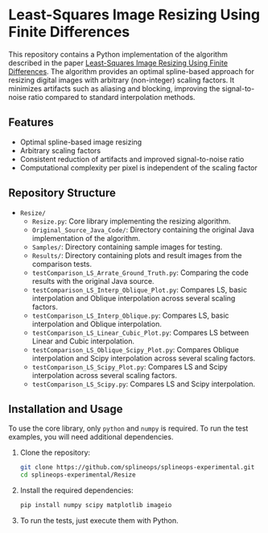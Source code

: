 # Least-Squares Image Resizing Using Finite Differences

This repository contains a Python implementation of the algorithm described in the paper [Least-Squares Image Resizing Using Finite Differences](https://bigwww.epfl.ch/publications/munoz0101.html). The algorithm provides an optimal spline-based approach for resizing digital images with arbitrary (non-integer) scaling factors. It minimizes artifacts such as aliasing and blocking, improving the signal-to-noise ratio compared to standard interpolation methods.

## Features
- Optimal spline-based image resizing
- Arbitrary scaling factors
- Consistent reduction of artifacts and improved signal-to-noise ratio
- Computational complexity per pixel is independent of the scaling factor

## Repository Structure
- `Resize/`
  - `Resize.py`: Core library implementing the resizing algorithm.
  - `Original_Source_Java_Code/`: Directory containing the original Java implementation of the algorithm.
  - `Samples/`: Directory containing sample images for testing.
  - `Results/`: Directory containing plots and result images from the comparison tests.
  - `testComparison_LS_Arrate_Ground_Truth.py`: Comparing the code results with the original Java source.
  - `testComparison_LS_Interp_Oblique_Plot.py`: Compares LS, basic interpolation and Oblique interpolation across several scaling factors.
  - `testComparison_LS_Interp_Oblique.py`: Compares LS, basic interpolation and Oblique interpolation.
  - `testComparison_LS_Linear_Cubic_Plot.py`: Compares LS between Linear and Cubic interpolation.
  - `testComparison_LS_Oblique_Scipy_Plot.py`: Compares Oblique interpolation and Scipy interpolation across several scaling factors.
  - `testComparison_LS_Scipy_Plot.py`: Compares LS and Scipy interpolation across several scaling factors.
  - `testComparison_LS_Scipy.py`: Compares LS and Scipy interpolation.

## Installation and Usage
To use the core library, only `python` and `numpy` is required. To run the test examples, you will need additional dependencies.

1. Clone the repository:
    ```bash
    git clone https://github.com/splineops/splineops-experimental.git
    cd splineops-experimental/Resize
    ```

2. Install the required dependencies:
    ```bash
    pip install numpy scipy matplotlib imageio
    ```

3. To run the tests, just execute them with Python.
